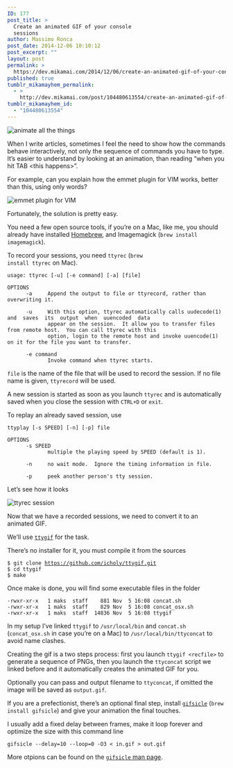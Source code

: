 ```yaml
---
ID: 177
post_title: >
  Create an animated GIF of your console
  sessions
author: Massimo Ronca
post_date: 2014-12-06 10:10:12
post_excerpt: ""
layout: post
permalink: >
  https://dev.mikamai.com/2014/12/06/create-an-animated-gif-of-your-console-sessions/
published: true
tumblr_mikamayhem_permalink:
  - >
    http://dev.mikamai.com/post/104480613554/create-an-animated-gif-of-your-console-sessions
tumblr_mikamayhem_id:
  - "104480613554"
---
```

<img src="http://s2.quickmeme.com/img/32/325fc351053e41d230961a71308d37937e68192130d11a82308ae619571ef942.jpg" alt="animate all the things" />

When I write articles, sometimes I feel the need to show how the commands behave interactively, not only the sequence of commands you have to type.
It’s easier to understand by looking at an animation, than reading “when you hit TAB &lt;this happens&gt;”.

<!--more-->

For example, can you explain how the emmet plugin for VIM works, better than this, using only words?

<img src="https://qiita-image-store.s3.amazonaws.com/0/38647/86b91c27-f894-c969-89b0-5846408ad1db.gif" alt="emmet plugin for VIM" />

Fortunately, the solution is pretty easy.

You need a few open source tools, if you’re on a Mac, like me, you should already have installed <a href="http://brew.sh/">Homebrew</a>, and Imagemagick (<code>brew install imagemagick</code>).

To record your sessions, you need <code>ttyrec</code> (<code>brew install ttyrec</code> on Mac).
<pre><code class="bash">usage: ttyrec [-u] [-e command] [-a] [file]

OPTIONS
      -a     Append the output to file or ttyrecord, rather than overwriting it.

      -u     With this option, ttyrec automatically calls uudecode(1) and  saves  its  output  when  uuencoded  data
             appear on the session.  It allow you to transfer files from remote host.  You can call ttyrec with this
             option, login to the remote host and invoke uuencode(1) on it for the file you want to transfer.

      -e command
             Invoke command when ttyrec starts.
</code></pre>
<code>file</code> is the name of the file that will be used to record the session. If no file name is given, <code>ttyrecord</code> will be used.

A new session is started as soon as you launch <code>ttyrec</code> and is automatically saved when you close the session with <code>CTRL+D</code> or <code>exit</code>.

To replay an already saved session, use
<pre><code class="bash">ttyplay [-s SPEED] [-n] [-p] file

OPTIONS
      -s SPEED
             multiple the playing speed by SPEED (default is 1).

      -n     no wait mode.  Ignore the timing information in file.

      -p     peek another person's tty session.
</code></pre>
Let’s see how it looks

<img src="http://i.imgur.com/q7NHxN0.gif" alt="ttyrec session" />

Now that we have a recorded sessions, we need to convert it to an animated GIF.

We’ll use <a href="https://github.com/icholy/ttygif"><code>ttygif</code></a> for the task.

There’s no installer for it, you must compile it from the sources
<pre><code class="bash">$ git clone <a href="https://github.com/icholy/ttygif.git">https://github.com/icholy/ttygif.git</a>
$ cd ttygif
$ make
</code></pre>
Once make is done, you will find some executable files in the folder
<pre><code class="bash">-rwxr-xr-x   1 maks  staff    881 Nov  5 16:08 concat.sh
-rwxr-xr-x   1 maks  staff    829 Nov  5 16:08 concat_osx.sh
-rwxr-xr-x   1 maks  staff  14836 Nov  5 16:08 ttygif
</code></pre>
In my setup I’ve linked <code>ttygif</code> to <code>/usr/local/bin</code> and <code>concat.sh</code> (<code>concat_osx.sh</code> in case you’re on a Mac) to <code>/usr/local/bin/ttyconcat</code> to avoid name clashes.

Creating the gif is a two steps process: first you launch <code>ttygif &lt;recfile&gt;</code> to generate a sequence of PNGs, then you launch the <code>ttyconcat</code> script we linked before and it automatically creates the animated GIF for you.

Optionally you can pass and output filename to <code>ttyconcat</code>, if omitted the image will be saved as <code>output.gif</code>.

If you are a prefectionist, there’s an optional final step, install <a href="http://www.lcdf.org/gifsicle/"><code>gifsicle</code></a> (<code>brew install gifsicle</code>) and give your animation the final touches.

I usually add a fixed delay between frames, make it loop forever and optimize the size with this command line
<pre><code class="bash">gifsicle --delay=10 --loop=0 -O3 &lt; in.gif &gt; out.gif
</code></pre>
More otpions can be found on the <a href="http://www.lcdf.org/gifsicle/man.html"><code>gifsicle</code> man page</a>.